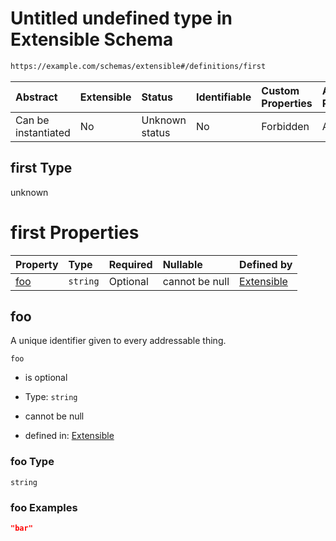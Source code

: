 # Untitled undefined type in Extensible Schema

```txt
https://example.com/schemas/extensible#/definitions/first
```



| Abstract            | Extensible | Status         | Identifiable | Custom Properties | Additional Properties | Access Restrictions | Defined In                                                                                    |
| :------------------ | :--------- | :------------- | :----------- | :---------------- | :-------------------- | :------------------ | :-------------------------------------------------------------------------------------------- |
| Can be instantiated | No         | Unknown status | No           | Forbidden         | Allowed               | none                | [extensible.schema.json*](../generated-schemas/extensible.schema.json "open original schema") |

## first Type

unknown

# first Properties

| Property    | Type     | Required | Nullable       | Defined by                                                                                                                              |
| :---------- | :------- | :------- | :------------- | :-------------------------------------------------------------------------------------------------------------------------------------- |
| [foo](#foo) | `string` | Optional | cannot be null | [Extensible](extensible-definitions-first-properties-foo.md "https://example.com/schemas/extensible#/definitions/first/properties/foo") |

## foo

A unique identifier given to every addressable thing.

`foo`

*   is optional

*   Type: `string`

*   cannot be null

*   defined in: [Extensible](extensible-definitions-first-properties-foo.md "https://example.com/schemas/extensible#/definitions/first/properties/foo")

### foo Type

`string`

### foo Examples

```json
"bar"
```
